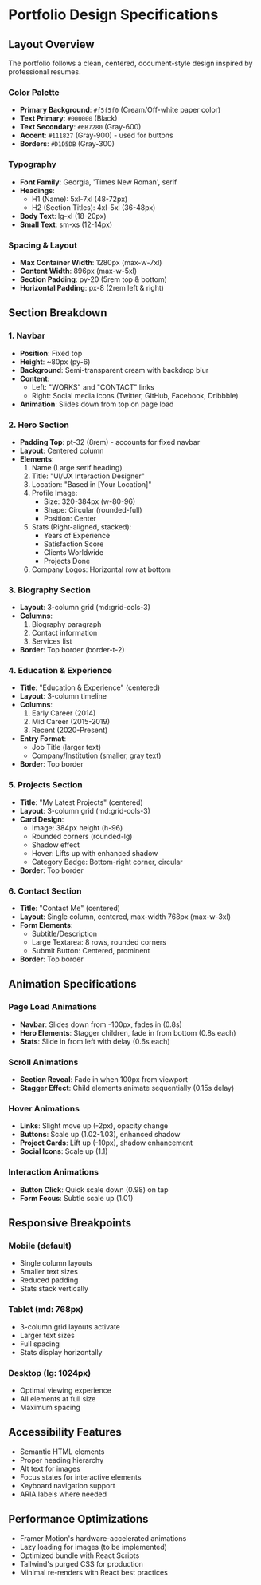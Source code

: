 # Portfolio Design Specifications

## Layout Overview

The portfolio follows a clean, centered, document-style design inspired by professional resumes.

### Color Palette
- **Primary Background**: `#f5f5f0` (Cream/Off-white paper color)
- **Text Primary**: `#000000` (Black)
- **Text Secondary**: `#6B7280` (Gray-600)
- **Accent**: `#111827` (Gray-900) - used for buttons
- **Borders**: `#D1D5DB` (Gray-300)

### Typography
- **Font Family**: Georgia, 'Times New Roman', serif
- **Headings**: 
  - H1 (Name): 5xl-7xl (48-72px)
  - H2 (Section Titles): 4xl-5xl (36-48px)
- **Body Text**: lg-xl (18-20px)
- **Small Text**: sm-xs (12-14px)

### Spacing & Layout
- **Max Container Width**: 1280px (max-w-7xl)
- **Content Width**: 896px (max-w-5xl)
- **Section Padding**: py-20 (5rem top & bottom)
- **Horizontal Padding**: px-8 (2rem left & right)

## Section Breakdown

### 1. Navbar
- **Position**: Fixed top
- **Height**: ~80px (py-6)
- **Background**: Semi-transparent cream with backdrop blur
- **Content**: 
  - Left: "WORKS" and "CONTACT" links
  - Right: Social media icons (Twitter, GitHub, Facebook, Dribbble)
- **Animation**: Slides down from top on page load

### 2. Hero Section
- **Padding Top**: pt-32 (8rem) - accounts for fixed navbar
- **Layout**: Centered column
- **Elements**:
  1. Name (Large serif heading)
  2. Title: "UI/UX Interaction Designer"
  3. Location: "Based in [Your Location]"
  4. Profile Image: 
     - Size: 320-384px (w-80-96)
     - Shape: Circular (rounded-full)
     - Position: Center
  5. Stats (Right-aligned, stacked):
     - Years of Experience
     - Satisfaction Score
     - Clients Worldwide
     - Projects Done
  6. Company Logos: Horizontal row at bottom

### 3. Biography Section
- **Layout**: 3-column grid (md:grid-cols-3)
- **Columns**:
  1. Biography paragraph
  2. Contact information
  3. Services list
- **Border**: Top border (border-t-2)

### 4. Education & Experience
- **Title**: "Education & Experience" (centered)
- **Layout**: 3-column timeline
- **Columns**:
  1. Early Career (2014)
  2. Mid Career (2015-2019)
  3. Recent (2020-Present)
- **Entry Format**:
  - Job Title (larger text)
  - Company/Institution (smaller, gray text)
- **Border**: Top border

### 5. Projects Section
- **Title**: "My Latest Projects" (centered)
- **Layout**: 3-column grid (md:grid-cols-3)
- **Card Design**:
  - Image: 384px height (h-96)
  - Rounded corners (rounded-lg)
  - Shadow effect
  - Hover: Lifts up with enhanced shadow
  - Category Badge: Bottom-right corner, circular
- **Border**: Top border

### 6. Contact Section
- **Title**: "Contact Me" (centered)
- **Layout**: Single column, centered, max-width 768px (max-w-3xl)
- **Form Elements**:
  - Subtitle/Description
  - Large Textarea: 8 rows, rounded corners
  - Submit Button: Centered, prominent
- **Border**: Top border

## Animation Specifications

### Page Load Animations
- **Navbar**: Slides down from -100px, fades in (0.8s)
- **Hero Elements**: Stagger children, fade in from bottom (0.8s each)
- **Stats**: Slide in from left with delay (0.6s each)

### Scroll Animations
- **Section Reveal**: Fade in when 100px from viewport
- **Stagger Effect**: Child elements animate sequentially (0.15s delay)

### Hover Animations
- **Links**: Slight move up (-2px), opacity change
- **Buttons**: Scale up (1.02-1.03), enhanced shadow
- **Project Cards**: Lift up (-10px), shadow enhancement
- **Social Icons**: Scale up (1.1)

### Interaction Animations
- **Button Click**: Quick scale down (0.98) on tap
- **Form Focus**: Subtle scale up (1.01)

## Responsive Breakpoints

### Mobile (default)
- Single column layouts
- Smaller text sizes
- Reduced padding
- Stats stack vertically

### Tablet (md: 768px)
- 3-column grid layouts activate
- Larger text sizes
- Full spacing
- Stats display horizontally

### Desktop (lg: 1024px)
- Optimal viewing experience
- All elements at full size
- Maximum spacing

## Accessibility Features
- Semantic HTML elements
- Proper heading hierarchy
- Alt text for images
- Focus states for interactive elements
- Keyboard navigation support
- ARIA labels where needed

## Performance Optimizations
- Framer Motion's hardware-accelerated animations
- Lazy loading for images (to be implemented)
- Optimized bundle with React Scripts
- Tailwind's purged CSS for production
- Minimal re-renders with React best practices
